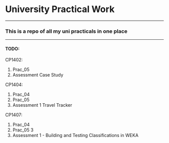 # University Practical Work

---

### This is a repo of all my uni practicals in one place

---

#### TODO:
CP1402:
1. Prac_05
2. Assessment Case Study

CP1404:
1. Prac_04
2. Prac_05
3. Assessment 1 Travel Tracker

CP1407:
1. Prac_04
2. Prac_05 3
3. Assessment 1 - Building and Testing Classifications in WEKA